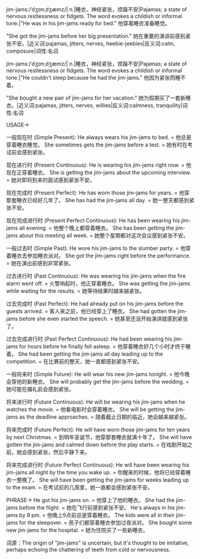 jim-jams:/ˈdʒɪmˌdʒæmz/| n.|睡衣，神经紧张，烦躁不安|Pajamas; a state of nervous restlessness or fidgets.  The word evokes a childish or informal tone.|"He was in his jim-jams ready for bed."  他穿着睡衣准备睡觉。

"She got the jim-jams before her big presentation."  她在重要的演讲前感到紧张不安。|近义词:pajamas, jitters, nerves, heebie-jeebies|反义词:calm, composure|词性:名词

jim-jams:/ˈdʒɪmˌdʒæmz/| n.|睡衣，神经紧张，烦躁不安|Pajamas; a state of nervous restlessness or fidgets.  The word evokes a childish or informal tone.|"He couldn't sleep because he had the jim-jams." 他因为紧张而睡不着。

"She bought a new pair of jim-jams for her vacation." 她为假期买了一套新睡衣。|近义词:pajamas, jitters, nerves, willies|反义词:calmness, tranquility|词性:名词


USAGE->

一般现在时 (Simple Present):
He always wears his jim-jams to bed. = 他总是穿着睡衣睡觉。
She sometimes gets the jim-jams before a test. = 她有时在考试前会感到紧张。

现在进行时 (Present Continuous):
He is wearing his jim-jams right now. = 他现在正穿着睡衣。
She is getting the jim-jams about the upcoming interview. = 她对即将到来的面试感到紧张不安。


现在完成时 (Present Perfect):
He has worn those jim-jams for years. = 他穿那套睡衣已经好几年了。
She has had the jim-jams all day. = 她一整天都感到紧张不安。


现在完成进行时 (Present Perfect Continuous):
He has been wearing his jim-jams all evening.  = 他整个晚上都穿着睡衣。
She has been getting the jim-jams about this meeting all week. = 她整个星期都对这次会议感到紧张不安。


一般过去时 (Simple Past):
He wore his jim-jams to the slumber party. = 他穿着睡衣去参加睡衣派对。
She got the jim-jams right before the performance. = 她在演出前感到非常紧张。


过去进行时 (Past Continuous):
He was wearing his jim-jams when the fire alarm went off. = 火警响起时，他正穿着睡衣。
She was getting the jim-jams while waiting for the results. = 她等待结果时越来越紧张。


过去完成时 (Past Perfect):
He had already put on his jim-jams before the guests arrived. = 客人来之前，他已经穿上了睡衣。
She had gotten the jim-jams before she even started the speech. = 她甚至还没开始演讲就感到紧张了。


过去完成进行时 (Past Perfect Continuous):
He had been wearing his jim-jams for hours before he finally fell asleep. = 他穿着睡衣好几个小时才终于睡着。
She had been getting the jim-jams all day leading up to the competition. = 在比赛前的整天，她一直都感到紧张不安。


一般将来时 (Simple Future):
He will wear his new jim-jams tonight. = 他今晚会穿他的新睡衣。
She will probably get the jim-jams before the wedding. = 她可能在婚礼前会感到紧张。



将来进行时 (Future Continuous):
He will be wearing his jim-jams when he watches the movie. = 他看电影时会穿着睡衣。
She will be getting the jim-jams as the deadline approaches. = 随着截止日期的临近，她会越来越紧张。


将来完成时 (Future Perfect):
He will have worn those jim-jams for ten years by next Christmas. = 到明年圣诞节，他穿那套睡衣就满十年了。
She will have gotten the jim-jams and calmed down before the play starts. = 在戏剧开始之前，她会感到紧张，然后平静下来。


将来完成进行时 (Future Perfect Continuous):
He will have been wearing his jim-jams all night by the time you wake up. = 你醒来的时候，他将已经穿着睡衣一整晚了。
She will have been getting the jim-jams for weeks leading up to the exam. = 在考试前的几周里，她一直都会感到紧张不安。


PHRASE->
He got his jim-jams on. = 他穿上了他的睡衣。
She had the jim-jams before the flight. = 她在飞行前感到紧张不安。
He's always in his jim-jams by 9 pm. = 他晚上9点前总是穿着睡衣。
The kids were all in their jim-jams for the sleepover. = 孩子们都穿着睡衣参加过夜派对。
She bought some new jim-jams for the hospital. = 她为住院买了一些新睡衣。

词源：The origin of "jim-jams" is uncertain, but it's thought to be imitative, perhaps echoing the chattering of teeth from cold or nervousness.
